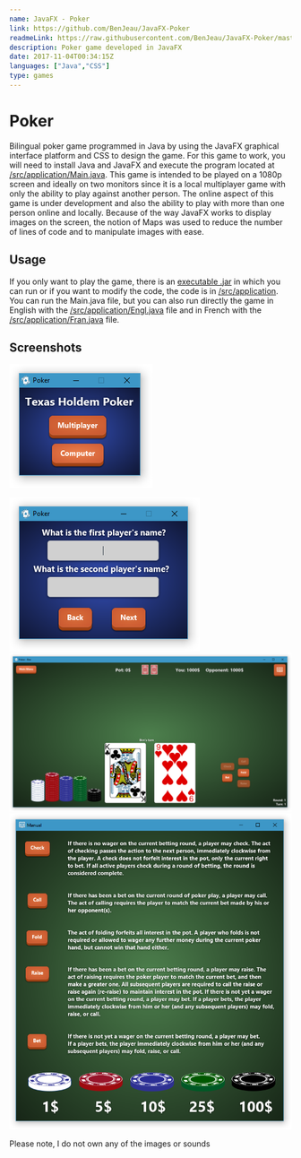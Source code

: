 ```yaml
---
name: JavaFX - Poker
link: https://github.com/BenJeau/JavaFX-Poker
readmeLink: https://raw.githubusercontent.com/BenJeau/JavaFX-Poker/master/README.md
description: Poker game developed in JavaFX
date: 2017-11-04T00:34:15Z
languages: ["Java","CSS"]
type: games
---
```


# Poker
Bilingual poker game programmed in Java by using the JavaFX graphical interface platform and CSS to design the game. For this game to work, you will need to install Java and JavaFX and execute the program located at [/src/application/Main.java](/src/application/Main.java). This game is intended to be played on a 1080p screen and ideally on two monitors since it is a local multiplayer game with only the ability to play against another person. The online aspect of this game is under development and also the ability to play with more than one person online and locally. Because of the way JavaFX works to display images on the screen, the notion of Maps was used to reduce the number of lines of code and to manipulate images with ease.

## Usage
If you only want to play the game, there is an [executable .jar](Poker.jar) in which you can run or if you want to modify the code, the code is in [/src/application](/src/application). You can run the Main.java file, but you can also run directly the game in English with the [/src/application/Engl.java](/src/application/Engl.java) file and in French with the [/src/application/Fran.java](/src/application/Fran.java) file.

## Screenshots

![Main Menu](https://raw.githubusercontent.com/BenJeau/JavaFX-Poker/master/Screenshots/Main%20Menu.png)

![Name](https://raw.githubusercontent.com/BenJeau/JavaFX-Poker/master/Screenshots/Name.PNG)
![Board](https://raw.githubusercontent.com/BenJeau/JavaFX-Poker/master/Screenshots/Board.PNG)
![Manuel](https://raw.githubusercontent.com/BenJeau/JavaFX-Poker/master/Screenshots/Manual.PNG)

Please note, I do not own any of the images or sounds 
